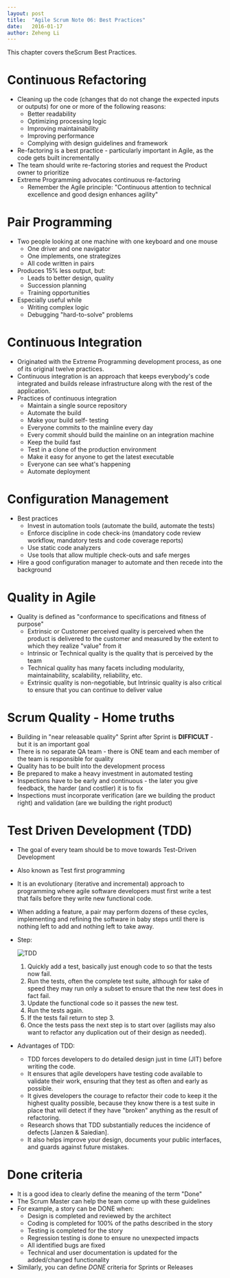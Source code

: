 ```yaml
---
layout: post
title:  "Agile Scrum Note 06: Best Practices"
date:   2016-01-17
author: Zeheng Li
---
```

This chapter covers theScrum Best Practices.

# Continuous Refactoring
 * Cleaning up the code (changes that do not change the expected inputs or outputs) for one or more of the following reasons:
    + Better readability
    + Optimizing processing logic
    + Improving maintainability
    + Improving performance
    + Complying with design guidelines and framework
  * Re-factoring is a best practice - particularly important in Agile, as the code gets built incrementally
  * The team should write re-factoring stories and request the Product owner to prioritize
  * Extreme Programming advocates continuous re-factoring
    + Remember the Agile principle: "Continuous attention to technical excellence and good design enhances agility"

# Pair Programming
  * Two people looking at one machine with one keyboard and one mouse
    + One driver and one navigator
    + One implements, one strategizes
    + All code written in pairs
  * Produces 15% less output, but:
    + Leads to better design, quality
    + Succession planning
    + Training opportunities
  * Especially useful while
    + Writing complex logic
    + Debugging "hard-to-solve" problems

# Continuous Integration
  * Originated with the Extreme Programming development process, as one of its original twelve practices.
  * Continuous integration is an approach that keeps everybody's code integrated and builds release infrastructure along with the rest of the application.
  * Practices of continuous integration
    + Maintain a single source repository
    + Automate the build
    + Make your build self- testing
    + Everyone commits to the mainline every day
    + Every commit should build the mainline on an integration machine
    + Keep the build fast
    + Test in a clone of the production environment
    + Make it easy for anyone to get the latest executable
    + Everyone can see what's happening
    + Automate deployment

# Configuration Management
  * Best practices
    + Invest in automation tools (automate the build, automate the tests)
    + Enforce discipline in code check-ins (mandatory code review workflow, mandatory tests and code coverage reports)
    + Use static code analyzers
    + Use tools that allow multiple check-outs and safe merges
  * Hire a good configuration manager to automate and then recede into the background

# Quality in Agile
  * Quality is defined as "conformance to specifications and fitness of purpose"
    + Extrinsic or Customer perceived quality is perceived when the product is delivered to the customer and measured by the extent to which they realize "value" from it
    + Intrinsic or Technical quality is the quality that is perceived by the team
    + Technical quality has many facets including modularity, maintainability, scalability, reliability, etc.
    + Extrinsic quality is non-negotiable, but Intrinsic quality is also critical to ensure that you can continue to deliver value

# Scrum Quality - Home truths
  * Building in "near releasable quality" Sprint after Sprint is **DIFFICULT** - but it is an important goal
  * There is no separate QA team - there is ONE team and each member of the team is responsible for quality
  * Quality has to be built into the development process
  * Be prepared to make a heavy investment in automated testing
  * Inspections have to be early and continuous - the later you give feedback, the harder (and costlier) it is to fix
  * Inspections must incorporate verification (are we building the product right) and validation (are we building the right product)

# Test Driven Development (TDD)
  * The goal of every team should be to move towards Test-Driven Development
  * Also known as Test first programming
  * It is an evolutionary (iterative and incremental) approach to programming where agile software developers must first write a test that fails before they write new functional code.
  * When adding a feature, a pair may perform dozens of these cycles, implementing and refining the software in baby steps until there is nothing left to add and nothing left to take away.
  * Step:

    ![TDD](https://dl.dropboxusercontent.com/u/2746648/github/zehengl/TDD.svg)

    1. Quickly add a test, basically just enough code to so that the tests now fail.
    2. Run the tests, often the complete test suite, although for sake of speed they may run only a subset to ensure that the new test does in fact fail.
    3. Update the functional code so it passes the new test.
    4. Run the tests again.
    5. If the tests fail return to step 3.
    6. Once the tests pass the next step is to start over (agilists may also want to refactor any duplication out of their design as needed).
  * Advantages of TDD:
    + TDD forces developers to do detailed design just in time (JIT) before writing the code.
    + It ensures that agile developers have testing code available to validate their work, ensuring that they test as often and early as possible.
    + It gives developers the courage to refactor their code to keep it the highest quality possible, because they know there is a test suite in place that will detect if they have "broken" anything as the result of refactoring.
    + Research shows that TDD substantially reduces the incidence of defects [Janzen & Saiedian].
    + It also helps improve your design, documents your public interfaces, and guards against future mistakes.

# Done criteria
  * It is a good idea to clearly define the meaning of the term "Done"
  * The Scrum Master can help the team come up with these guidelines
  * For example, a story can be DONE when:
    + Design is completed and reviewed by the architect
    + Coding is completed for 100% of the paths described in the story
    + Testing is completed for the story
    + Regression testing is done to ensure no unexpected impacts
    + All identified bugs are fixed
    + Technical and user documentation is updated for the added/changed functionality
  * Similarly, you can define *DONE* criteria for Sprints or Releases